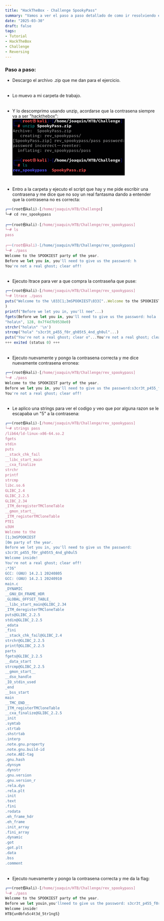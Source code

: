 ```yaml
---
title: "HackTheBox - Challenge SpookyPass"
summary: "Vamos a ver el paso a paso detallado de como ir resolviendo el challenge:"
date: "2025-03-30"
draft: false
tags:
- Tutorial
- HackTheBox
- Challenge
- Reversing
---
```

### Paso a paso:



- Descargo el archivo .zip que me dan para el ejercicio.

<div style="height: 5px;"></div>

- Lo muevo a mi carpeta de trabajo.

<div style="height: 5px;"></div>

- Y lo descomprimo usando unzip, acordarse que la contrasena siempre va a ser 
    "hackthebox": 
    ![Test Relative Image](./imagen.png)

<div style="height: 5px;"></div>

- Entro a la carpeta y ejecuto el script que hay y me pide escribir una contrasena y 
    me dice que no soy un real fantasma dando a entender que la contrasena no es correcta:
```js
┌──(root㉿kali)-[/home/joaquin/HTB/Challenge]
└─# cd rev_spookypass
                                                                        
┌──(root㉿kali)-[/home/joaquin/HTB/Challenge/rev_spookypass]
└─# ls
pass
                                                                
┌──(root㉿kali)-[/home/joaquin/HTB/Challenge/rev_spookypass]
└─# ./pass  
Welcome to the SPOOKIEST party of the year.
Before we let you in, you'll need to give us the password: h
You're not a real ghost; clear off!
```


<div style="height: 5px;"></div>

- Ejecuto ltrace para ver a que compra la contraseña que puse:
```js
┌──(root㉿kali)-[/home/joaquin/HTB/Challenge/rev_spookypass]
└─# ltrace ./pass
puts("Welcome to the \033[1;3mSPOOKIEST\033["..Welcome to the SPOOKIEST party of the year
)                                                                                 = 54
printf("Before we let you in, you'll nee"...)                                     = 59
fgets(Before we let you in, you'll need to give us the password: hola
"hola\n", 128, 0x7f4d7b9538e0)                                           = 0x7fff1d5edcb0
strchr("hola\n" '\n')                                                             = "\n"
strcmp("hola" "s3cr3t_p455_f0r_gh05t5_4nd_gh0ul"...)                              = -11
puts("You're not a real ghost; clear o"...You're not a real ghost; clear off!)    = 36
+++ exited (status 0) +++
```


<div style="height: 5px;"></div>

- Ejecuto nuevamente y pongo la contrasena correcta y me dice nuevamente contrasena 
    erronea:
```js
┌──(root㉿kali)-[/home/joaquin/HTB/Challenge/rev_spookypass]
└─# ./pass       
Welcome to the SPOOKIEST party of the year.
Before we let you in, you'll need to give us the password:s3cr3t_p455_f0r_gh05t5_4nd_gh0ul
You're not a real ghost; clear off!
```

<div style="height: 5px;"></div>

- Le aplico una strings para ver el codigo y veo que por alguna razon se le escapaba 
    un "5" a la contrasena:
```js
┌──(root㉿kali)-[/home/joaquin/HTB/Challenge/rev_spookypass]
└─# strings pass                     
/lib64/ld-linux-x86-64.so.2
fgets
stdin
puts
__stack_chk_fail
__libc_start_main
__cxa_finalize
strchr
printf
strcmp
libc.so.6
GLIBC_2.4
GLIBC_2.2.5
GLIBC_2.34
_ITM_deregisterTMCloneTable
__gmon_start__
_ITM_registerTMCloneTable
PTE1
u3UH
Welcome to the 
[1;3mSPOOKIEST
[0m party of the year.
Before we let you in, you'll need to give us the password: 
s3cr3t_p455_f0r_gh05t5_4nd_gh0ul5
Welcome inside!
You're not a real ghost; clear off!
;*3$"
GCC: (GNU) 14.2.1 20240805
GCC: (GNU) 14.2.1 20240910
main.c
_DYNAMIC
__GNU_EH_FRAME_HDR
_GLOBAL_OFFSET_TABLE_
__libc_start_main@GLIBC_2.34
_ITM_deregisterTMCloneTable
puts@GLIBC_2.2.5
stdin@GLIBC_2.2.5
_edata
_fini
__stack_chk_fail@GLIBC_2.4
strchr@GLIBC_2.2.5
printf@GLIBC_2.2.5
parts
fgets@GLIBC_2.2.5
__data_start
strcmp@GLIBC_2.2.5
__gmon_start__
__dso_handle
_IO_stdin_used
_end
__bss_start
main
__TMC_END__
_ITM_registerTMCloneTable
__cxa_finalize@GLIBC_2.2.5
_init
.symtab
.strtab
.shstrtab
.interp
.note.gnu.property
.note.gnu.build-id
.note.ABI-tag
.gnu.hash
.dynsym
.dynstr
.gnu.version
.gnu.version_r
.rela.dyn
.rela.plt
.init
.text
.fini
.rodata
.eh_frame_hdr
.eh_frame
.init_array
.fini_array
.dynamic
.got
.got.plt
.data
.bss
.comment
```

<div style="height: 5px;"></div>

- Ejecuto nuevamente y pongo la contrasena correcta y me da la flag:
```js
┌──(root㉿kali)-[/home/joaquin/HTB/Challenge/rev_spookypass]
└─# ./pass       
Welcome to the SPOOKIEST party of the year.
Before we let youin,you'llneed to give us the password: s3cr3t_p455_f0r_gh05t5_4nd_gh0ul5
Welcome inside!
HTB{un0bfu5c4t3d_5tr1ng5}
```